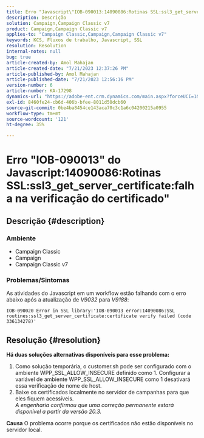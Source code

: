 ```yaml
---
title: Erro "Javascript\"IOB-090013:14090086:Rotinas SSL:ssl3_get_server_certificate:falha na verificação do certificado\""
description: Descrição
solution: Campaign,Campaign Classic v7
product: Campaign,Campaign Classic v7
applies-to: "Campaign Classic,Campaign,Campaign Classic v7"
keywords: KCS, Fluxos de trabalho, Javascript, SSL
resolution: Resolution
internal-notes: null
bug: true
article-created-by: Amol Mahajan
article-created-date: "7/21/2023 12:37:26 PM"
article-published-by: Amol Mahajan
article-published-date: "7/21/2023 12:56:16 PM"
version-number: 6
article-number: KA-17298
dynamics-url: "https://adobe-ent.crm.dynamics.com/main.aspx?forceUCI=1&pagetype=entityrecord&etn=knowledgearticle&id=2e1e1457-c327-ee11-9966-6045bd0067ea"
exl-id: 8460fe24-cb6d-406b-bfee-8011d50dcb60
source-git-commit: 0be4ba8454ce143aca70c3c1a6c04200215a0955
workflow-type: tm+mt
source-wordcount: '121'
ht-degree: 35%

---
```


# Erro &quot;IOB-090013&quot; do Javascript:14090086:Rotinas SSL:ssl3_get_server_certificate:falha na verificação do certificado&quot;

## Descrição {#description}


### <b>Ambiente</b>

- Campaign Classic
- Campaign
- Campaign Classic v7




### <b>Problemas/Sintomas</b>

As atividades do Javascript em um workflow estão falhando com o erro abaixo após a atualização de *V9032* para *V9188*:




```
IOB-090020 Error in SSL library:'IOB-090013 error:14090086:SSL routines:ssl3_get_server_certificate:certificate verify failed (code 336134278)'
```



## Resolução {#resolution}

<b>Há duas soluções alternativas disponíveis para esse problema:</b>
1. Como solução temporária, o customer.sh pode ser configurado com o ambiente WPP_SSL_ALLOW_INSECURE definido como 1. Configurar a variável de ambiente WPP_SSL_ALLOW_INSECURE como 1 desativará essa verificação de nome de host. 
2. Baixe os certificados localmente no servidor de campanhas para que eles fiquem acessíveis.<br>*A engenharia confirmou que uma correção permanente estará disponível a partir da versão 20.3.*



<b>Causa</b>
O problema ocorre porque os certificados não estão disponíveis no servidor local.

